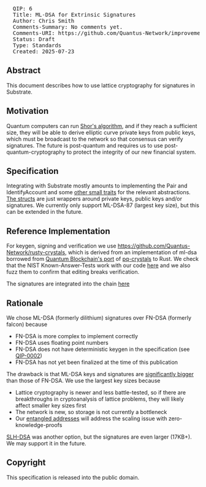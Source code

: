 <pre>
  QIP: 6
  Title: ML-DSA for Extrinsic Signatures
  Author: Chris Smith <chris@quantus.com>
  Comments-Summary: No comments yet.
  Comments-URI: https://github.com/Quantus-Network/improvement-proposals/discussions/
  Status: Draft
  Type: Standards
  Created: 2025-07-23
</pre>

## Abstract

This document describes how to use lattice cryptography for signatures in Substrate. 

## Motivation

Quantum computers can run [Shor's algorithm](https://en.wikipedia.org/wiki/Shor's_algorithm), and if they reach a sufficient
size, they will be able to derive elliptic curve private keys from public keys, which must be broadcast to the network
so that consensus can verify signatures. The future is post-quantum and requires us to use post-quantum-cryptography to 
protect the integrity of our new financial system.

## Specification

Integrating with Substrate mostly amounts to implementing the Pair and IdentifyAccount and some [other small traits](https://github.com/Quantus-Network/chain/blob/main/dilithium-crypto/src/traits.rs) 
for the relevant abstractions. [The structs](https://github.com/Quantus-Network/chain/blob/main/dilithium-crypto/src/types.rs) 
are just wrappers around private keys, public keys and/or signatures. We currently only support ML-DSA-87 (largest key size), 
but this can be extended in the future.

## Reference Implementation

For keygen, signing and verification we use https://github.com/Quantus-Network/rusty-crystals, which is derived from an
implementation of ml-dsa borrowed from [Quantum Blockchain's port](https://github.com/Quantum-Blockchains/dilithium)
of [pq-crystals](https://github.com/pq-crystals/dilithium) to Rust. We check that the NIST Known-Answer-Tests work with 
our code [here](https://github.com/Quantus-Network/rusty-crystals/blob/master/tests/verify_integration_test.rs#L16) and 
we also fuzz them to confirm that editing breaks verification.

The signatures are integrated into the chain [here](https://github.com/Quantus-Network/chain/tree/main/dilithium-crypto)

## Rationale

We chose ML-DSA (formerly dilithium) signatures over FN-DSA (formerly falcon) because

- FN-DSA is more complex to implement correctly
- FN-DSA uses floating point numbers
- FN-DSA does not have deterministic keygen in the specification (see [QIP-0002](./qip-0002.md))
- FN-DSA has not yet been finalized at the time of this publication

The drawback is that ML-DSA keys and signatures are [significantly bigger](https://github.com/open-quantum-safe/liboqs/tree/main/docs/algorithms/sig)
than those of FN-DSA. We use the largest key sizes because 

- Lattice cryptography is newer and less battle-tested, so if there are breakthroughs in cryptoanalysis of lattice problems, they will likely affect smaller key sizes first
- The network is new, so storage is not currently a bottleneck
- Our [entangled addresses](./qip-0005.md) will address the scaling issue with zero-knowledge-proofs

[SLH-DSA](https://csrc.nist.gov/pubs/fips/205/final) was another option, but the signatures are even larger (17KB+). We 
may support it in the future. 

## Copyright

This specification is released into the public domain.
